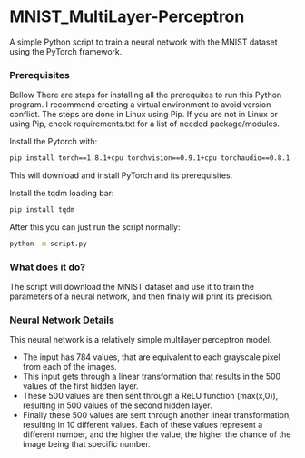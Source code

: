 # MNIST_MultiLayer-Perceptron
A simple Python script to train a neural network with the MNIST dataset using the PyTorch framework.

### Prerequisites
Bellow There are steps for installing all the prerequites to run this Python program. I recommend creating a virtual environment to avoid version conflict. The steps are done in Linux using Pip. If you are not in Linux or using Pip, check requirements.txt for a list of needed package/modules.

Install the Pytorch with:

  ```sh
  pip install torch==1.8.1+cpu torchvision==0.9.1+cpu torchaudio==0.8.1 -f https://download.pytorch.org/whl/torch_stable.html
  ```
  
This will download and install PyTorch and its prerequisites.
  
Install the tqdm loading bar:
  
  ```sh
  pip install tqdm
  ```
  
After this you can just run the script normally:
  
  ```sh
  python -m script.py
  ```
 
### What does it do?
The script will download the MNIST dataset and use it to train the parameters of a neural network, and then finally will print its precision.


### Neural Network Details
  This neural network is a relatively simple multilayer perceptron model.
  
*  The input has 784 values, that are equivalent to each grayscale pixel from each of the images.
*  This input gets through a linear transformation that results in the 500 values of the first hidden layer.
*  These 500 values are then sent through a ReLU function (max(x,0)), resulting in 500 values of the second hidden layer.
*  Finally these 500 values are sent through another linear transformation, resulting in 10 different values. Each of these values represent a different number, and the higher the value, the higher the chance of the image being that specific number.
